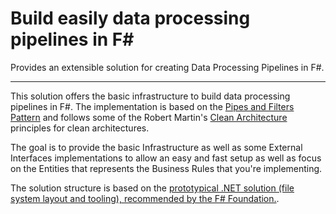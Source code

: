 # Build easily data processing pipelines in F# #
Provides an extensible solution for creating Data Processing Pipelines in F#.

----------

This solution offers the basic infrastructure to build data processing pipelines in F#.
The implementation is based on the [Pipes and Filters Pattern](https://msdn.microsoft.com/en-us/library/dn568100.aspx) and follows some of the Robert Martin's [Clean Architecture](https://blog.8thlight.com/uncle-bob/2012/08/13/the-clean-architecture.html) principles for clean architectures.

The goal is to provide the basic Infrastructure as well as some External Interfaces implementations to allow an easy and fast setup as well as focus on the Entities that represents the Business Rules that you're implementing.

The solution structure is based on the [prototypical .NET solution (file system layout and tooling), recommended by the F# Foundation.](https://github.com/fsprojects/ProjectScaffold/).


